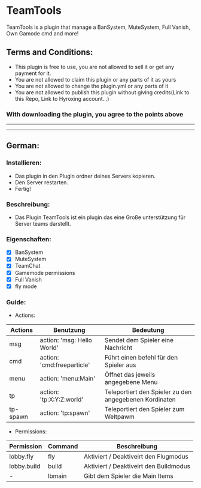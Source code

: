 # TeamTools
TeamTools is a plugin that manage a BanSystem, MuteSystem, Full Vanish, Own Gamode cmd and more!

## Terms and Conditions:
- This plugin is free to use, you are not allowed to sell it or get any payment for it.
- You are not allowed to claim this plugin or any parts of it as yours
- You are not allowed to change the plugin.yml or any parts of it
- You are not allowed to publish this plugin without giving credits(Link to this Repo, Link to Hyroxing account...)
### With downloading the plugin, you agree to the points above
--------------------
--------------------
## German:

### Installieren:
- Das plugin in den Plugin ordner deines Servers kopieren. 
- Den Server restarten. 
- Fertig!

### Beschreibung:
- Das Plugin TeamTools ist ein plugin das eine Große unterstützung für Server teams darstellt.

### Eigenschaften:
- [x] BanSystem
- [x] MuteSystem
- [x] TeamChat
- [x] Gamemode permissions
- [x] Full Vanish
- [x] fly mode

### Guide:

- Actions:

| Actions  | Benutzung | Bedeutung |
| ------------- | ------------- |------------- | 
| msg | action: 'msg: Hello World' | Sendet dem Spieler eine Nachricht |
| cmd | action: 'cmd:freeparticle' | Führt einen befehl für den Spieler aus |
| menu | action: 'menu:Main' | Öffnet das jeweils angegebene Menu |
| tp | action: 'tp:X:Y:Z:world' | Teleportiert den Spieler zu den angegebenen Kordinaten |
| tp-spawn | action: 'tp:spawn' | Teleportiert den Spieler zum Weltpawm |

- Permissions:

| Permission | Command | Beschreibung |
| ------------- | ------------- |------------- | 
| lobby.fly | fly | Aktiviert / Deaktiveirt den Flugmodus |
| lobby.build | build | Aktiviert / Deaktiveirt den Buildmodus |
| - | lbmain | Gibt dem Spieler die Main Items |
